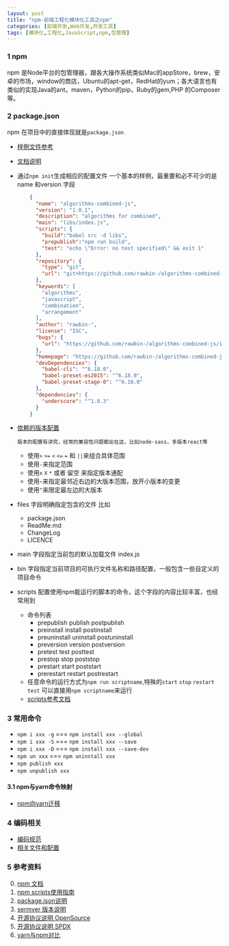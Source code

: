 ```yaml
---
layout: post
title: "npm-前端工程化模块化工具之npm"
categories: [前端开发,Web开发,开发工具]
tags: [模块化,工程化,JavaScript,npm,包管理]
---
```


### 1 npm

npm 是Node平台的包管理器，跟各大操作系统类似Mac的appStore，brew，安卓的市场，window的商店，Ubuntu的apt-get，RedHat的yum；各大语言也有类似的实现Java的ant，maven，Python的pip，Ruby的gem,PHP 的Composer等。

### 2 package.json

npm 在项目中的直接体现就是`package.json` 

+  [样例文件参考](https://registry.npmjs.org/npm/latest)

+  [文档说明](https://docs.npmjs.com/files/package.json)

+  通过`npm init`生成相应的配置文件 一个基本的样例，最重要和必不可少的是name 和version 字段

   ```json
       {
         "name": "algorithms-combined-js",
         "version": "1.0.1",
         "description": "algorithms for combined",
         "main": "libs/index.js",
         "scripts": {
           "build":"babel src -d libs",
           "prepublish":"npm run build",
           "test": "echo \"Error: no test specified\" && exit 1"
         },
         "repository": {
           "type": "git",
           "url": "git+https://github.com/rawbin-/algorithms-combined-js.git"
         },
         "keywords": [
           "algorithms",
           "javascript",
           "combination",
           "arrangement"
         ],
         "author": "rawbin-",
         "license": "ISC",
         "bugs": {
           "url": "https://github.com/rawbin-/algorithms-combined-js/issues"
         },
         "homepage": "https://github.com/rawbin-/algorithms-combined-js#readme",
         "devDependencies": {
           "babel-cli": "^6.18.0",
           "babel-preset-es2015": "^6.18.0",
           "babel-preset-stage-0": "^6.16.0"
         },
         "dependencies": {
           "underscore": "^1.8.3"
         }
       }
   ```

+  [依赖的版本配置](https://docs.npmjs.com/misc/semver)

       版本的配置有讲究，经常的兼容性问题都出在这，比如node-sass，多版本react等

   + 使用`>` `>=` `<` `<=` `=` 和 `||`来组合具体范围
   + 使用`-`来指定范围
   + 使用`x` `X` `*` 或者 留空 来指定版本通配
   + 使用`~`来指定最邻近右边的大版本范围，放开小版本的变更
   + 使用`^`来限定最左边的大版本

+  files 字段明确指定包含的文件 比如

   + package.json
   + ReadMe.md
   + ChangeLog
   + LICENCE

+  main 字段指定当前包的默认加载文件 index.js

+  bin 字段指定当前项目的可执行文件名称和路径配置，一般包含一些自定义的项目命令

+  scripts 配置使用npm能运行的脚本的命令，这个字段的内容比较丰富，也经常用到

   + 命令列表
     + prepublish publish postpublish
     + preinstall install postinstall
     + preuninstall uninstall postuninstall
     + preversion version postversion
     + pretest test posttest
     + prestop stop poststop
     + prestart start poststart
     + prerestart restart postrestart
   + 任意命令的运行方式为`npm run scriptname`,特殊的`start` `stop` `restart` `test` 可以直接用`npm scriptname`来运行
   + [scripts参考文档](https://docs.npmjs.com/misc/scripts)


### 3 常用命令

+ `npm i xxx -g` === `npm install xxx --global`
+ `npm i xxx -S` === `npm install xxx --save`
+ `npm i xxx -D` === `npm install xxx --save-dev`
+ `npm un xxx`  === `npm uninstall xxx`
+ `npm publish xxx`
+ `npm unpublish xxx`


#### 3.1 npm与yarn命令映射

+ [npm向yarn迁移](https://yarnpkg.com/en/docs/migrating-from-npm)

### 4 编码相关

+ [编码规范](https://docs.npmjs.com/misc/coding-style)
+ [相关文件和配置](https://docs.npmjs.com/misc/developers)


### 5 参考资料

0. [npm 文档](https://docs.npmjs.com/)
1. [npm scripts使用指南](http://www.ruanyifeng.com/blog/2016/10/npm_scripts.html)
2. [package.json说明](https://docs.npmjs.com/files/package.json)
3. [sermver 版本说明](https://docs.npmjs.com/misc/semver)
4. [开源协议说明 OpenSource](https://opensource.org/licenses/alphabetical)
5. [开源协议说明 SPDX](https://spdx.org/licenses/)
6. [yarn与npm对比](https://yarnpkg.com/en/docs/migrating-from-npm)


